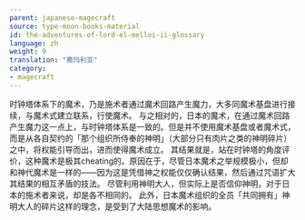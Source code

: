 ```yaml
---
parent: japanese-magecraft
source: type-moon-books-material
id: the-adventures-of-lord-el-melloi-ii-glossary
language: zh
weight: 9
translation: "撒玛利亚"
category:
- magecraft
---
```


时钟塔体系下的魔术，乃是施术者通过魔术回路产生魔力，大多同魔术基盘进行接续，与魔术式建立联系，行使魔术。
与之相对的，日本的魔术，在通过魔术回路产生魔力这一点上，与时钟塔体系是一致的。但是并不使用魔术基盘或者魔术式，而是从各自契约的「那个组织所侍奉的神明」（大部分只有肉片之类的神明碎片）之中，将权能引导而出，进而使得魔术成立。
其结果就是，站在时钟塔的角度评价，这种魔术是极其cheating的。原因在于，尽管日本魔术之举规模极小，但却和神代魔术是一样的——因为这是凭借神之权能仅仅确认结果，然后通过咒语扩大其结果的相互矛盾的技法。
尽管利用神明大人，但实际上是否信仰神明，对于日本的施术者来说，却是各不相同的。
此外，日本魔术组织的全员「共同拥有」神明大人的碎片这样的理念，是受到了大陆思想魔术的影响。
